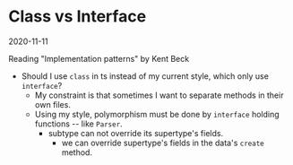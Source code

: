 # Class vs Interface

2020-11-11

Reading "Implementation patterns" by Kent Beck

- Should I use `class` in ts instead of my current style, which only use `interface`?
  - My constraint is that sometimes I want to separate methods in their own files.
  - Using my style, polymorphism must be done by `interface` holding functions -- like `Parser`.
    - subtype can not override its supertype's fields.
      - we can override supertype's fields in the data's `create` method.
